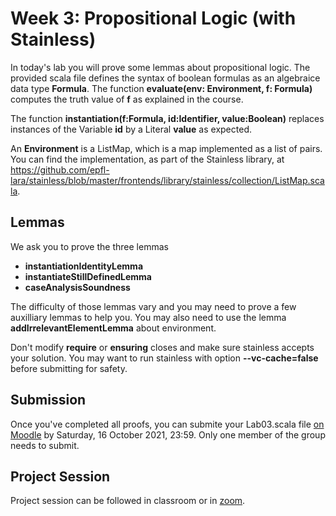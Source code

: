 # Week 3: Propositional Logic (with Stainless)

In today's lab you will prove some lemmas about propositional logic.
The provided scala file defines the syntax of boolean formulas as an algebraice data type **Formula**. The function **evaluate(env: Environment, f: Formula)** computes the truth value of **f** as explained in the course. 

The function **instantiation(f:Formula, id:Identifier, value:Boolean)** replaces instances of the Variable **id** by a Literal **value** as expected.

An **Environment** is a ListMap, which is a map implemented as a list of pairs. You can find the implementation, as part of the Stainless library, at https://github.com/epfl-lara/stainless/blob/master/frontends/library/stainless/collection/ListMap.scala.

## Lemmas
We ask you to prove the three lemmas 
- **instantiationIdentityLemma**
- **instantiateStillDefinedLemma**
- **caseAnalysisSoundness**

The difficulty of those lemmas vary and you may need to prove a few auxilliary lemmas to help you. You may also need to use the lemma **addIrrelevantElementLemma** about environment.

Don't modify **require** or **ensuring** closes and make sure stainless accepts your solution. You may want to run stainless with option **--vc-cache=false** before submitting for safety.



## Submission
Once you've completed all proofs, you can submite your Lab03.scala file [on Moodle](https://moodle.epfl.ch/mod/assign/view.php?id=1099233) by Saturday, 16 October 2021, 23:59. Only one member of the group needs to submit.

## Project Session
Project session can be followed in classroom or in [zoom](https://epfl.zoom.us/j/69030789600).
